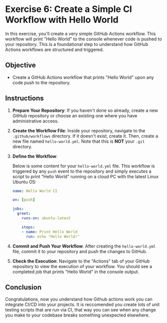 # Exercise 6: Create a Simple CI Workflow with Hello World

In this exercise, you'll create a very simple GitHub Actions workflow. This workflow will print "Hello World" to the console whenever code is pushed to your repository. This is a foundational step to understand how GitHub Actions workflows are structured and triggered.

## Objective

- Create a GitHub Actions workflow that prints "Hello World" upon any code push to the repository.

## Instructions

1. **Prepare Your Repository**: If you haven't done so already, create a new GitHub repository or choose an existing one where you have administrative access.

2. **Create the Workflow File**: Inside your repository, navigate to the `.github/workflows` directory. If it doesn't exist, create it. Then, create a new file named `hello-world.yml`. Note that this is **NOT** your `.git` directory. 

3. **Define the Workflow**:

    Below is some content for your `hello-world.yml` file. This workflow is triggered by any `push` event to the repository and simply executes a script to print "Hello World" running on a cloud PC with the latest Linux Ubuntu OS:

    ```yaml
    name: Hello World CI

    on: [push]

    jobs:
      greet:
        runs-on: ubuntu-latest

        steps:
        - name: Print Hello World
          run: echo "Hello World!"
    ```

4. **Commit and Push Your Workflow**: After creating the `hello-world.yml` file, commit it to your repository and push the changes to GitHub.

5. **Check the Execution**: Navigate to the "Actions" tab of your GitHub repository to view the execution of your workflow. You should see a completed job that prints "Hello World" in the console output.

## Conclusion
Congratulations, now you understand how Github actions work you can integrate CI/CD into your projects. It is reccomended you create lots of unit testing scripts that are run via CI, that way you can see when any change you make to your codebase breaks something unexpected elsewhere.
